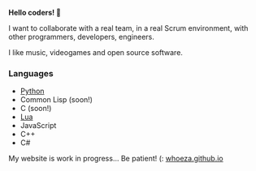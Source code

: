 **Hello coders! 👋**

I want to collaborate with a real team, in a real Scrum environment, with other programmers, developers, engineers.

I like music, videogames and open source software.

### Languages
* [Python](https://github.com/Whoeza?tab=repositories&q&language=python)
* Common Lisp (soon!)
* C (soon!)
* [Lua](https://github.com/Whoeza?tab=repositories&q&language=lua)
* JavaScript
* C++
* C#

My website is work in progress... Be patient! (: [whoeza.github.io](https://whoeza.github.io)

